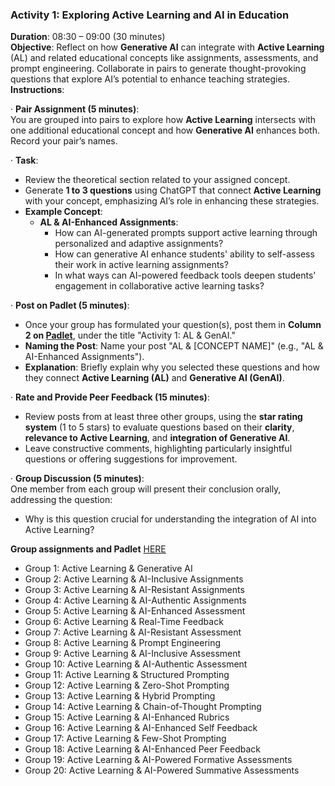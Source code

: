 
### Activity 1: Exploring Active Learning and AI in Education 

**Duration**: 08:30 – 09:00 (30 minutes)  
**Objective**: Reflect on how **Generative AI** can integrate with **Active Learning** (AL) and related educational concepts like assignments, assessments, and prompt engineering. Collaborate in pairs to generate thought-provoking questions that explore AI’s potential to enhance teaching strategies.  
**Instructions**:

·  **Pair Assignment (5 minutes)**:  
You are grouped into pairs to explore how **Active Learning** intersects with one additional educational concept and how **Generative AI** enhances both. Record your pair’s names.

·  **Task**:

* Review the theoretical section related to your assigned concept.  
* Generate **1 to 3 questions** using ChatGPT that connect **Active Learning** with your concept, emphasizing AI’s role in enhancing these strategies.  
* **Example Concept**:  
  * **AL & AI-Enhanced Assignments**:  
    * How can AI-generated prompts support active learning through personalized and adaptive assignments?  
    * How can generative AI enhance students' ability to self-assess their work in active learning assignments?  
    * In what ways can AI-powered feedback tools deepen students' engagement in collaborative active learning tasks?

·  **Post on Padlet (5 minutes)**:

* Once your group has formulated your question(s), post them in **Column 2 on [Padlet](https://padlet.com/workshopia9/coluna-k77uvrntxin9dtm6)**, under the title "Activity 1: AL & GenAI."  
* **Naming the Post**: Name your post "AL & \[CONCEPT NAME\]" (e.g., "AL & AI-Enhanced Assignments").  
* **Explanation**: Briefly explain why you selected these questions and how they connect **Active Learning (AL)** and **Generative AI (GenAI)**.

·  **Rate and Provide Peer Feedback (15 minutes)**:

* Review posts from at least three other groups, using the **star rating system** (1 to 5 stars) to evaluate questions based on their **clarity**, **relevance to Active Learning**, and **integration of Generative AI**.  
* Leave constructive comments, highlighting particularly insightful questions or offering suggestions for improvement.

·  **Group Discussion (5 minutes)**:  
One member from each group will present their conclusion orally, addressing the question:

* Why is this question crucial for understanding the integration of AI into Active Learning?

**Group assignments and Padlet** [HERE](https://docs.google.com/document/d/1qyCBoQEw2kbAF9nDhKclgqq2H_yrlzigvdVacaRcsPk/edit?usp=sharing)

* Group 1: Active Learning & Generative AI  
* Group 2: Active Learning & AI-Inclusive Assignments  
* Group 3: Active Learning & AI-Resistant Assignments  
* Group 4: Active Learning & AI-Authentic Assignments  
* Group 5: Active Learning & AI-Enhanced Assessment  
* Group 6: Active Learning & Real-Time Feedback  
* Group 7: Active Learning & AI-Resistant Assessment  
* Group 8: Active Learning & Prompt Engineering  
* Group 9: Active Learning & AI-Inclusive Assessment  
* Group 10: Active Learning & AI-Authentic Assessment  
* Group 11: Active Learning & Structured Prompting  
* Group 12: Active Learning & Zero-Shot Prompting  
* Group 13: Active Learning & Hybrid Prompting  
* Group 14: Active Learning & Chain-of-Thought Prompting  
* Group 15: Active Learning & AI-Enhanced Rubrics  
* Group 16: Active Learning & AI-Enhanced Self Feedback  
* Group 17: Active Learning & Few-Shot Prompting  
* Group 18: Active Learning & AI-Enhanced Peer Feedback  
* Group 19: Active Learning & AI-Powered Formative Assessments  
* Group 20: Active Learning & AI-Powered Summative Assessments

